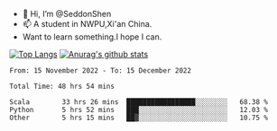 - 👋 Hi, I’m @SeddonShen
- 📫 A student in NWPU,Xi'an China.
- Want to learn something.I hope I can.

[![Top Langs](https://github-readme-stats.vercel.app/api/top-langs?username=seddonshen&show_icons=true&locale=en&layout=compact&hide=html&langs_count=8)](https://github.com/SeddonShen/)
[![Anurag's github stats](https://github-readme-stats.vercel.app/api?username=SeddonShen&count_private=true&show_icons=true)](https://github.com/anuraghazra/github-readme-stats)
<!--START_SECTION:waka-->

```text
From: 15 November 2022 - To: 15 December 2022

Total Time: 48 hrs 54 mins

Scala        33 hrs 26 mins  █████████████████░░░░░░░░   68.38 %
Python       5 hrs 52 mins   ███░░░░░░░░░░░░░░░░░░░░░░   12.03 %
Other        5 hrs 15 mins   ██▓░░░░░░░░░░░░░░░░░░░░░░   10.75 %
```

<!--END_SECTION:waka-->


<!---
SeddonShen/SeddonShen is a ✨ special ✨ repository because its `README.md` (this file) appears on your GitHub profile.
You can click the Preview link to take a look at your changes.
--->
